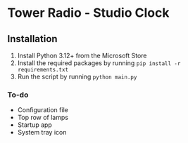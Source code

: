 # Tower Radio - Studio Clock

## Installation

1. Install Python 3.12+ from the Microsoft Store
2. Install the required packages by running `pip install -r requirements.txt`
3. Run the script by running `python main.py`

### To-do
- Configuration file
- Top row of lamps
- Startup app
- System tray icon